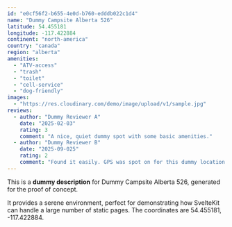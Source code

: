 ```yaml
---
id: "e0cf56f2-b655-4e0d-b760-edddb022c1d4"
name: "Dummy Campsite Alberta 526"
latitude: 54.455181
longitude: -117.422884
continent: "north-america"
country: "canada"
region: "alberta"
amenities:
  - "ATV-access"
  - "trash"
  - "toilet"
  - "cell-service"
  - "dog-friendly"
images:
  - "https://res.cloudinary.com/demo/image/upload/v1/sample.jpg"
reviews:
  - author: "Dummy Reviewer A"
    date: "2025-02-03"
    rating: 3
    comment: "A nice, quiet dummy spot with some basic amenities."
  - author: "Dummy Reviewer B"
    date: "2025-09-025"
    rating: 2
    comment: "Found it easily. GPS was spot on for this dummy location."
---
```


This is a **dummy description** for Dummy Campsite Alberta 526, generated for the proof of concept.

It provides a serene environment, perfect for demonstrating how SvelteKit can handle a large number of static pages. The coordinates are 54.455181, -117.422884.
